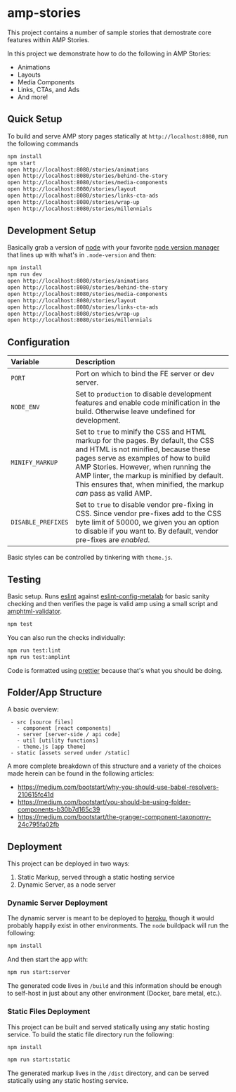 # amp-stories

This project contains a number of sample stories that demostrate core features within AMP Stories.

In this project we demonstrate how to do the following in AMP Stories:

- Animations
- Layouts
- Media Components
- Links, CTAs, and Ads
- And more!

## Quick Setup

To build and serve AMP story pages statically at `http://localhost:8080`, run the following commands

```sh
npm install
npm start
open http://localhost:8080/stories/animations
open http://localhost:8080/stories/behind-the-story
open http://localhost:8080/stories/media-components
open http://localhost:8080/stories/layout
open http://localhost:8080/stories/links-cta-ads
open http://localhost:8080/stories/wrap-up
open http://localhost:8080/stories/millennials
```

## Development Setup

Basically grab a version of [node] with your favorite [node version manager] that lines up with what's in `.node-version` and then:

```sh
npm install
npm run dev
open http://localhost:8080/stories/animations
open http://localhost:8080/stories/behind-the-story
open http://localhost:8080/stories/media-components
open http://localhost:8080/stories/layout
open http://localhost:8080/stories/links-cta-ads
open http://localhost:8080/stories/wrap-up
open http://localhost:8080/stories/millennials

```

## Configuration

| Variable           | Description                                                                                                                                                                                                                                                                                                                    |
| :----------------- | :----------------------------------------------------------------------------------------------------------------------------------------------------------------------------------------------------------------------------------------------------------------------------------------------------------------------------- |
| `PORT`             | Port on which to bind the FE server or dev server.                                                                                                                                                                                                                                                                             |
| `NODE_ENV`         | Set to `production` to disable development features and enable code minification in the build. Otherwise leave undefined for development.                                                                                                                                                                                      |
| `MINIFY_MARKUP`    | Set to `true` to minify the CSS and HTML markup for the pages. By default, the CSS and HTML is not minified, because these pages serve as examples of how to build AMP Stories. However, when running the AMP linter, the markup is minified by default. This ensures that, when minified, the markup _can_ pass as valid AMP. |
| `DISABLE_PREFIXES` | Set to `true` to disable vendor pre-fixing in CSS. Since vendor pre-fixes add to the CSS byte limit of 50000, we given you an option to disable if you want to. By default, vendor pre-fixes are _enabled_.                                                                                                                    |

Basic styles can be controlled by tinkering with `theme.js`.

## Testing

Basic setup. Runs [eslint] against [eslint-config-metalab] for basic sanity checking and then verifies the page is valid amp using a small script and [amphtml-validator].

```sh
npm test
```

You can also run the checks individually:

```sh
npm run test:lint
npm run test:amplint
```

Code is formatted using [prettier] because that's what you should be doing.

## Folder/App Structure

A basic overview:

```
 - src [source files]
   - component [react components]
   - server [server-side / api code]
   - util [utility functions]
   - theme.js [app theme]
 - static [assets served under /static]
```

A more complete breakdown of this structure and a variety of the choices made herein can be found in the following articles:

- https://medium.com/bootstart/why-you-should-use-babel-resolvers-210615fc41d
- https://medium.com/bootstart/you-should-be-using-folder-components-b30b7d165c39
- https://medium.com/bootstart/the-granger-component-taxonomy-24c795fa02fb

## Deployment

This project can be deployed in two ways:

1. Static Markup, served through a static hosting service
2. Dynamic Server, as a node server

### Dynamic Server Deployment

The dynamic server is meant to be deployed to [heroku], though it would probably happily exist in other environments. The `node` buildpack will run the following:

```sh
npm install
```

And then start the app with:

```sh
npm run start:server
```

The generated code lives in `/build` and this information should be enough to self-host in just about any other environment (Docker, bare metal, etc.).

### Static Files Deployment

This project can be built and served statically using any static hosting service. To build the static file directory run the following:

```sh
npm install
```

```sh
npm run start:static
```

The generated markup lives in the `/dist` directory, and can be served statically using any static hosting service.

[eslint]: https://eslint.org
[eslint-config-metalab]: https://github.com/metalabdesign/eslint-config-metalab
[amphtml-validator]: https://www.npmjs.com/package/amphtml-validator
[prettier]: https://prettier.io/
[heroku]: https://www.heroku.com/
[node version manager]: https://github.com/ekalinin/nodeenv
[node]: https://nodejs.org
